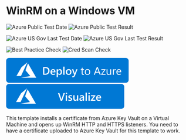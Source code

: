 # WinRM on a Windows VM

![Azure Public Test Date](https://azurequickstartsservice.blob.core.windows.net/badges/201-vm-winrm-keyvault-windows/PublicLastTestDate.svg)
![Azure Public Test Result](https://azurequickstartsservice.blob.core.windows.net/badges/201-vm-winrm-keyvault-windows/PublicDeployment.svg)

![Azure US Gov Last Test Date](https://azurequickstartsservice.blob.core.windows.net/badges/201-vm-winrm-keyvault-windows/FairfaxLastTestDate.svg)
![Azure US Gov Last Test Result](https://azurequickstartsservice.blob.core.windows.net/badges/201-vm-winrm-keyvault-windows/FairfaxDeployment.svg)

![Best Practice Check](https://azurequickstartsservice.blob.core.windows.net/badges/201-vm-winrm-keyvault-windows/BestPracticeResult.svg)
![Cred Scan Check](https://azurequickstartsservice.blob.core.windows.net/badges/201-vm-winrm-keyvault-windows/CredScanResult.svg)

[![Deploy To Azure](https://raw.githubusercontent.com/Azure/azure-quickstart-templates/master/1-CONTRIBUTION-GUIDE/images/deploytoazure.svg?sanitize=true)]("https://portal.azure.com/#create/Microsoft.Template/uri/https%3A%2F%2Fraw.githubusercontent.com%2FAzure%2Fazure-quickstart-templates%2Fmaster%2F201-vm-winrm-keyvault-windows%2Fazuredeploy.json")
[![Visualize](https://raw.githubusercontent.com/Azure/azure-quickstart-templates/master/1-CONTRIBUTION-GUIDE/images/visualizebutton.svg?sanitize=true)]("http://armviz.io/#/?load=https%3A%2F%2Fraw.githubusercontent.com%2FAzure%2Fazure-quickstart-templates%2Fmaster%2F201-vm-winrm-keyvault-windows%2Fazuredeploy.json")

This template installs a certificate from Azure Key Vault on a Virtual Machine
and opens up WinRM HTTP and HTTPS listeners. You need to have a certificate
uploaded to Azure Key Vault for this template to work.
